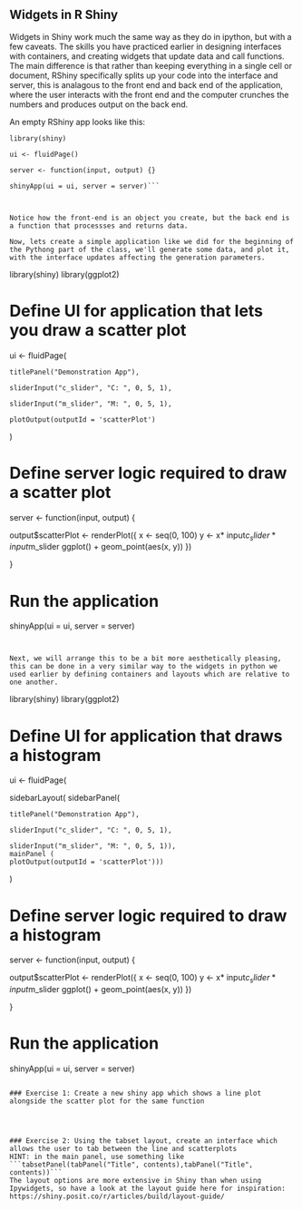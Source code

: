 ## Widgets in R Shiny

Widgets in Shiny work much the same way as they do in ipython, but with a few caveats. The skills you have practiced earlier in designing interfaces with containers, and creating widgets that update data and call functions. The main difference is that rather than keeping everything in a single cell or document, RShiny specifically splits up your code into the interface and server, this is analagous to the front end and back end of the application, where the user interacts with the front end and the computer crunches the numbers and produces output on the back end. 


An empty RShiny app looks like this:

``` 
library(shiny)

ui <- fluidPage()

server <- function(input, output) {}

shinyApp(ui = ui, server = server)```



Notice how the front-end is an object you create, but the back end is a function that processses and returns data. 

Now, lets create a simple application like we did for the beginning of the Pythong part of the class, we'll generate some data, and plot it, with the interface updates affecting the generation parameters. 

``` 
library(shiny)
library(ggplot2)

# Define UI for application that lets you draw a scatter plot
ui <- fluidPage(
  
  
    
    titlePanel("Demonstration App"),
    
    sliderInput("c_slider", "C: ", 0, 5, 1),
    
    sliderInput("m_slider", "M: ", 0, 5, 1),
    
    plotOutput(outputId = 'scatterPlot')
    
  
  
)

# Define server logic required to draw a scatter plot
server <- function(input, output) {

  
  output$scatterPlot <- renderPlot({
    x <- seq(0, 100)
    y <- x* input$c_slider * input$m_slider
    ggplot() + geom_point(aes(x, y))
  })
  

}

# Run the application 
shinyApp(ui = ui, server = server)


```


Next, we will arrange this to be a bit more aesthetically pleasing, this can be done in a very similar way to the widgets in python we used earlier by defining containers and layouts which are relative to one another. 

```
library(shiny)
library(ggplot2)

# Define UI for application that draws a histogram
ui <- fluidPage(
  
  sidebarLayout(
    sidebarPanel(
    
    titlePanel("Demonstration App"),
    
    sliderInput("c_slider", "C: ", 0, 5, 1),
    
    sliderInput("m_slider", "M: ", 0, 5, 1)),
    mainPanel (
    plotOutput(outputId = 'scatterPlot')))
    
  
  
)

# Define server logic required to draw a histogram
server <- function(input, output) {

  
  output$scatterPlot <- renderPlot({
    x <- seq(0, 100)
    y <- x* input$c_slider * input$m_slider
    ggplot() + geom_point(aes(x, y))
  })
  

}

# Run the application 
shinyApp(ui = ui, server = server)

```

### Exercise 1: Create a new shiny app which shows a line plot alongside the scatter plot for the same function




### Exercise 2: Using the tabset layout, create an interface which allows the user to tab between the line and scatterplots 
HINT: in the main panel, use something like ```tabsetPanel(tabPanel("Title", contents),tabPanel("Title", contents))```
The layout options are more extensive in Shiny than when using Ipywidgets, so have a look at the layout guide here for inspiration: https://shiny.posit.co/r/articles/build/layout-guide/ 

